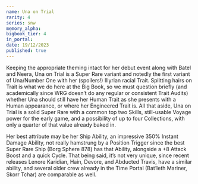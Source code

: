 ```yaml
---
name: Una on Trial
rarity: 4
series: snw
memory_alpha:
bigbook_tier: 4
in_portal:
date: 19/12/2023
published: true
---
```


Keeping the appropriate theming intact for her debut event along with Batel and Neera, Una on Trial is a Super Rare variant and notedly the first variant of Una/Number One with her (spoilers!) Illyrian racial Trait. Splitting hairs on Trait is what we do here at the Big Book, so we must question briefly (and academically since WRG doesn’t do any regular or consistent Trait Audits) whether Una should still have her Human Trait as she presents with a Human appearance, or where her Engineered Trait is. All that aside, Una on Trial is a solid Super Rare with a common top two Skills, still-usable Voyage power for the early game, and a possibility of up to four Collections, with only a quarter of that value already baked in. 

Her best attribute may be her Ship Ability, an impressive 350% Instant Damage Ability, not really hamstrung by a Position Trigger since the best Super Rare Ship (Borg Sphere 878) has that Ability, alongside a +8 Attack Boost and a quick Cycle. That being said, it’s not very unique, since recent releases Lenore Karidian, Hain, Devore, and Abducted Travis, have a similar ability, and several older crew already in the Time Portal (Bat’leth Mariner, Skorr Tchar) are comparable as well.
